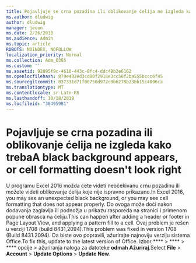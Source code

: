 ```yaml
---
title: Pojavljuje se crna pozadina ili oblikovanje ćelija ne izgleda kako treba
ms.author: dludwig
author: dludwig
manager: jecon
ms.date: 2/26/2018
ms.audience: Admin
ms.topic: article
ROBOTS: NOINDEX, NOFOLLOW
localization_priority: Normal
ms.collection: Adm_O365
ms.custom: ''
ms.assetid: 92095f9c-4610-443c-8fc4-ddc49b2e6162
ms.openlocfilehash: 879e482ed3cd80f2918e3cc56f2ba555bccc6f45
ms.sourcegitcommit: 037331d71f06750d972c0b6278b23bb15c4806ca
ms.translationtype: MT
ms.contentlocale: sr-Latn-RS
ms.lasthandoff: 10/18/2019
ms.locfileid: "36495981"
---
```

# <a name="a-black-background-appears-or-cell-formatting-doesnt-look-right"></a><span data-ttu-id="4419f-102">Pojavljuje se crna pozadina ili oblikovanje ćelija ne izgleda kako treba</span><span class="sxs-lookup"><span data-stu-id="4419f-102">A black background appears, or cell formatting doesn't look right</span></span>

<span data-ttu-id="4419f-103">U programu Excel 2016 možda ćete videti neočekivanu crnu pozadinu ili možete videti oblikovanje ćelija koje nije ispravno prikazano.</span><span class="sxs-lookup"><span data-stu-id="4419f-103">In Excel 2016, you may see an unexpected black background, or you may see cell formatting that does not appear properly.</span></span> <span data-ttu-id="4419f-104">Do ovoga može doći nakon dodavanja zaglavlja ili podnožja u prikazu rasporeda na stranici i primenom popune obrasca na ćeliju.</span><span class="sxs-lookup"><span data-stu-id="4419f-104">This can happen after adding a header or footer in Page Layout View, and applying a pattern fill to a cell.</span></span> <span data-ttu-id="4419f-105">Ovaj problem je rešen u verziji 1708 (build 8431,2094).</span><span class="sxs-lookup"><span data-stu-id="4419f-105">This problem was fixed in version 1708 (Build 8431.2094).</span></span> <span data-ttu-id="4419f-106">Da biste ovo popravili, ažurirajte najnoviju verziju sistema Office.</span><span class="sxs-lookup"><span data-stu-id="4419f-106">To fix this, update to the latest version of Office.</span></span> <span data-ttu-id="4419f-107">Izbor \*\*\*\* \> \*\*\*\* \> \*\*\*\* opcije \> ažuriranja naloga za datoteke **odmah Ažuriraj**.</span><span class="sxs-lookup"><span data-stu-id="4419f-107">Select **File** \> **Account** \> **Update Options** \> **Update Now**.</span></span>
  

